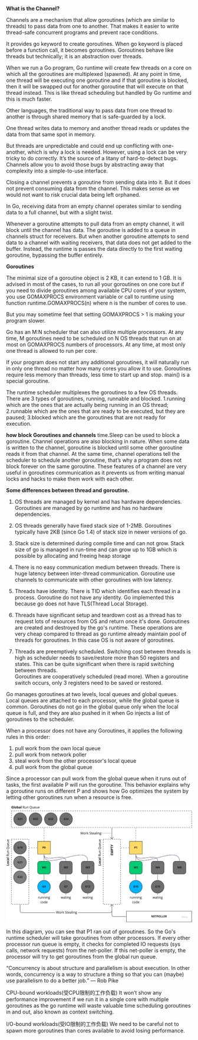 **What is the Channel?**

Channels are a mechanism that allow goroutines (which are similar to threads) to pass data from one to another. 
That makes it easier to write thread-safe concurrent programs and prevent race conditions.

It provides go keyword to create goroutines. When go keyword is placed before a function call, it becomes goroutines.
Goroutines behave like threads but technically; it is an abstraction over threads.

When we run a Go program, Go runtime will create few threads on a core on which all the goroutines are multiplexed (spawned). 
At any point in time, one thread will be executing one goroutine and if that goroutine is blocked, 
then it will be swapped out for another goroutine that will execute on that thread instead. 
This is like thread scheduling but handled by Go runtime and this is much faster.

Other languages, the traditional way to pass data from one thread to another is through shared memory that is safe-guarded by a lock.

One thread writes data to memory and another thread reads or updates the data from that same spot in memory. 

But threads are unpredictable and could end up conflicting with one-another, which is why a lock is needed.
However, using a lock can be very tricky to do correctly. It’s the source of a litany of hard-to-detect bugs. 
Channels allow you to avoid those bugs by abstracting away that complexity into a simple-to-use interface.

Closing a channel prevents a goroutine from sending data into it. But it does not prevent consuming data from the channel. 
This makes sense as we would not want to risk crucial data being left orphaned.

In Go, receiving data from an empty channel operates similar to sending data to a full channel, but with a slight twist.

Whenever a goroutine attempts to pull data from an empty channel, it will block until the channel has data.
The goroutine is added to a queue in channels struct for receivers.
But when another goroutine attempts to send data to a channel with waiting receivers, that data does not get added to the buffer.
Instead, the runtime is passes the data directly to the first waiting goroutine, bypassing the buffer entirely. 


**Goroutines**

The minimal size of a goroutine object is 2 KB, it can extend to 1 GB.
It is advised in most of the cases, to run all your goroutines on one core 
but if you need to divide goroutines among available CPU cores of your system, 
you use GOMAXPROCS environment variable or call to runtime using function runtime.GOMAXPROCS(n) where n is the number of cores to use. 

But you may sometime feel that setting GOMAXPROCS > 1 is making your program slower.

Go has an M:N scheduler that can also utilize multiple processors. 
At any time, M goroutines need to be scheduled on N OS threads that run on at most on GOMAXPROCS numbers of processors. 
At any time, at most only one thread is allowed to run per core.

If your program does not start any additional goroutines, 
it will naturally run in only one thread no matter how many cores you allow it to use.
Goroutines require less memory than threads, less time to start up and stop.
main() is a special goroutine.

The runtime scheduler multiplexes the goroutines to a few OS threads.
There are 3 types of goroutines, running, runnable and blocked. 
1.running which are the ones that are actually being running in an OS thread; 
2.runnable which are the ones that are ready to be executed, but they are paused; 
3.blocked which are the goroutines that are not ready for execution. 


**how block Goroutines and channels** 
time.Sleep can be used to block a goroutine. Channel operations are also blocking in nature. 
When some data is written to the channel, goroutine is blocked until some other goroutine reads it from that channel. 
At the same time, channel operations tell the scheduler to schedule another goroutine, 
that’s why a program does not block forever on the same goroutine. 
These features of a channel are very useful in goroutines communication as it prevents us from writing manual locks and hacks to make them work with each other.


**Some differences between thread and goroutine.**

1. OS threads are managed by kernel and has hardware dependencies. 
Goroutines are managed by go runtime and has no hardware dependencies.

2. OS threads generally have fixed stack size of 1-2MB. 
Goroutines typically have 2KB (since Go 1.4) of stack size in newer versions of go.

3. Stack size is determined during compile time and can not grow. 
Stack size of go is managed in run-time and can grow up to 1GB which is possible by allocating and freeing heap storage

4. There is no easy communication medium between threads. There is huge latency between inter-thread communication. 
Goroutine use channels to communicate with other goroutines with low latency.

5. Threads have identity. There is TID which identifies each thread in a process. 
Goroutine do not have any identity. Go implemented this because go does not have TLS(Thread Local Storage).

6. Threads have significant setup and teardown cost as a thread has to request lots of resources from OS and return once it's done.	Goroutines are created and destroyed by the go's runtime. These operations are very cheap compared to thread as go runtime already maintain pool of threads for goroutines. In this case OS is not aware of goroutines.

7. Threads are preemptively scheduled. Switching cost between threads is high as scheduler needs to save/restore more than 50 registers and states. This can be quite significant when there is rapid switching between threads.	
Goroutines are cooperatively scheduled (read more). When a goroutine switch occurs, only 3 registers need to be saved or restored.


Go manages goroutines at two levels, local queues and global queues. Local queues are attached to each processor, while the global queue is common.
Goroutines do not go in the global queue only when the local queue is full, and they are also pushed in it when Go injects a list of goroutines to the scheduler.

When a processor does not have any Goroutines, it applies the following rules in this order:
1. pull work from the own local queue
2. pull work from network poller
3. steal work from the other processor's local queue
4. pull work from the global queue

Since a processor can pull work from the global queue when it runs out of tasks, the first available P will run the goroutine. 
This behavior explains why a goroutine runs on different P and shows how Go optimizes the system by letting other goroutines run when a resource is free.

![img.png](img.png)

In this diagram, you can see that P1 ran out of goroutines. So the Go's runtime scheduler will take goroutines from other processors. 
If every other processor run queue is empty, it checks for completed IO requests (sys calls, network requests) from the net-poller. 
If this net-poller is empty, the processor will try to get goroutines from the global run queue.


“Concurrency is about structure and parallelism is about execution. In other words, concurrency is a way to structure a thing so that you can (maybe) use parallelism to do a better job.” — Rob Pike

CPU-bound workloads(受CPU限制的工作负载)
It won’t show any performance improvement
if we run it in a single core with multiple goroutines as the go runtime will waste valuable time scheduling goroutines in and out,
also known as context switching.

I/O-bound workloads(受IO限制的工作负载)
We need to be careful not to spawn more goroutines than cores available to avoid losing performance.
